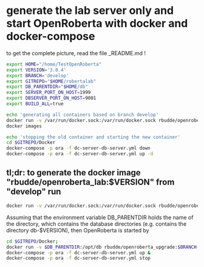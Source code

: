 # generate the lab server only and start OpenRoberta with docker and docker-compose

to get the complete picture, read the file _README.md !

```bash
export HOME="/home/TestOpenRoberta"
export VERSION='3.0.4'
export BRANCH='develop'
export GITREPO="$HOME/robertalab"
export DB_PARENTDIR="$HOME/db"
export SERVER_PORT_ON_HOST=1999
export DBSERVER_PORT_ON_HOST=9001
export BUILD_ALL=true

echo 'generating all containers based on branch develop'
docker run -v /var/run/docker.sock:/var/run/docker.sock rbudde/openroberta_gen:1 $BRANCH $VERSION $BUILD_ALL
docker images

echo 'stopping the old container and starting the new container'
cd $GITREPO/Docker
docker-compose -p ora -f dc-server-db-server.yml down
docker-compose -p ora -f dc-server-db-server.yml up -d
```

## tl;dr: to generate the docker image "rbudde/openroberta_lab:$VERSION" from "develop" run

```bash
docker run -v /var/run/docker.sock:/var/run/docker.sock rbudde/openroberta_gen:1 $BRANCH $VERSION
```

Assuming that the environment variable DB_PARENTDIR holds the name of the directory, which contains the database
directories (e.g. contains the directory db-$VERSION), then OpenRoberta is started by

```bash
cd $GITREPO/Docker;                                                             # where the compose files are :-)
docker run -v $DB_PARENTDIR:/opt/db rbudde/openroberta_upgrade:$BRANCH-$VERSION # upgrade the db
docker-compose -p ora -f dc-server-db-server.yml up &                           # start server and database server
docker-compose -p ora -f dc-server-db-server.yml stop                           # stop both servers later  
```

